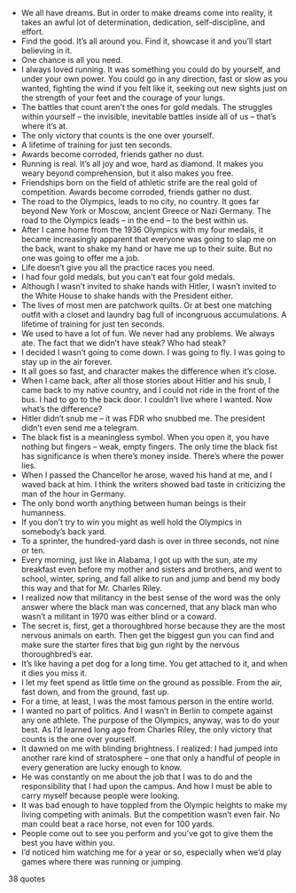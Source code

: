  - We all have dreams. But in order to make dreams come into reality, it takes an awful lot of determination, dedication, self-discipline, and effort.
 - Find the good. It’s all around you. Find it, showcase it and you’ll start believing in it.
 - One chance is all you need.
 - I always loved running. It was something you could do by yourself, and under your own power. You could go in any direction, fast or slow as you wanted, fighting the wind if you felt like it, seeking out new sights just on the strength of your feet and the courage of your lungs.
 - The battles that count aren’t the ones for gold medals. The struggles within yourself – the invisible, inevitable battles inside all of us – that’s where it’s at.
 - The only victory that counts is the one over yourself.
 - A lifetime of training for just ten seconds.
 - Awards become corroded, friends gather no dust.
 - Running is real. It’s all joy and woe, hard as diamond. It makes you weary beyond comprehension, but it also makes you free.
 - Friendships born on the field of athletic strife are the real gold of competition. Awards become corroded, friends gather no dust.
 - The road to the Olympics, leads to no city, no country. It goes far beyond New York or Moscow, ancient Greece or Nazi Germany. The road to the Olympics leads – in the end – to the best within us.
 - After I came home from the 1936 Olympics with my four medals, it became increasingly apparent that everyone was going to slap me on the back, want to shake my hand or have me up to their suite. But no one was going to offer me a job.
 - Life doesn’t give you all the practice races you need.
 - I had four gold medals, but you can’t eat four gold medals.
 - Although I wasn’t invited to shake hands with Hitler, I wasn’t invited to the White House to shake hands with the President either.
 - The lives of most men are patchwork quilts. Or at best one matching outfit with a closet and laundry bag full of incongruous accumulations. A lifetime of training for just ten seconds.
 - We used to have a lot of fun. We never had any problems. We always ate. The fact that we didn’t have steak? Who had steak?
 - I decided I wasn’t going to come down. I was going to fly. I was going to stay up in the air forever.
 - It all goes so fast, and character makes the difference when it’s close.
 - When I came back, after all those stories about Hitler and his snub, I came back to my native country, and I could not ride in the front of the bus. I had to go to the back door. I couldn’t live where I wanted. Now what’s the difference?
 - Hitler didn’t snub me – it was FDR who snubbed me. The president didn’t even send me a telegram.
 - The black fist is a meaningless symbol. When you open it, you have nothing but fingers – weak, empty fingers. The only time the black fist has significance is when there’s money inside. There’s where the power lies.
 - When I passed the Chancellor he arose, waved his hand at me, and I waved back at him. I think the writers showed bad taste in criticizing the man of the hour in Germany.
 - The only bond worth anything between human beings is their humanness.
 - If you don’t try to win you might as well hold the Olympics in somebody’s back yard.
 - To a sprinter, the hundred-yard dash is over in three seconds, not nine or ten.
 - Every morning, just like in Alabama, I got up with the sun, ate my breakfast even before my mother and sisters and brothers, and went to school, winter, spring, and fall alike to run and jump and bend my body this way and that for Mr. Charles Riley.
 - I realized now that militancy in the best sense of the word was the only answer where the black man was concerned, that any black man who wasn’t a militant in 1970 was either blind or a coward.
 - The secret is, first, get a thoroughbred horse because they are the most nervous animals on earth. Then get the biggest gun you can find and make sure the starter fires that big gun right by the nervous thoroughbred’s ear.
 - It’s like having a pet dog for a long time. You get attached to it, and when it dies you miss it.
 - I let my feet spend as little time on the ground as possible. From the air, fast down, and from the ground, fast up.
 - For a time, at least, I was the most famous person in the entire world.
 - I wanted no part of politics. And I wasn’t in Berlin to compete against any one athlete. The purpose of the Olympics, anyway, was to do your best. As I’d learned long ago from Charles Riley, the only victory that counts is the one over yourself.
 - It dawned on me with blinding brightness. I realized: I had jumped into another rare kind of stratosphere – one that only a handful of people in every generation are lucky enough to know.
 - He was constantly on me about the job that I was to do and the responsibility that I had upon the campus. And how I must be able to carry myself because people were looking.
 - It was bad enough to have toppled from the Olympic heights to make my living competing with animals. But the competition wasn’t even fair. No man could beat a race horse, not even for 100 yards.
 - People come out to see you perform and you’ve got to give them the best you have within you.
 - I’d noticed him watching me for a year or so, especially when we’d play games where there was running or jumping.

38 quotes